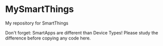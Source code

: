 # MySmartThings
My repository for SmartThings

Don't forget:  SmartApps are different than Device Types!  Please study the difference before copying any code here.
